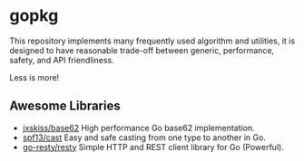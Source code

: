 # gopkg

This repository implements many frequently used algorithm and utilities, it is designed to have reasonable trade-off
between generic, performance, safety, and API friendliness.

Less is more!

## Awesome Libraries

- [jxskiss/base62] High performance Go base62 implementation.
- [spf13/cast] Easy and safe casting from one type to another in Go.
- [go-resty/resty] Simple HTTP and REST client library for Go (Powerful).

[jxskiss/base62]: https://github.com/jxskiss/base62
[spf13/cast]: https://github.com/spf13/cast
[go-resty/resty]: https://github.com/go-resty/resty
